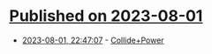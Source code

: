 # [Published on 2023-08-01](index.md)

* [2023-08-01, 22:47:07](https://lobste.rs/s/wtabbo/collide_power) - [Collide+Power](https://collidepower.com/)
